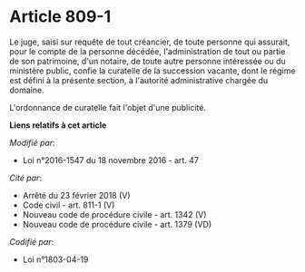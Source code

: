 # Article 809-1

Le juge, saisi sur requête de tout créancier, de toute personne qui assurait, pour le compte de la personne décédée,
l'administration de tout ou partie de son patrimoine, d'un notaire, de toute autre personne intéressée ou du ministère
public, confie la curatelle de la succession vacante, dont le régime est défini à la présente section, à l'autorité
administrative chargée du domaine.

L'ordonnance de curatelle fait l'objet d'une publicité.

**Liens relatifs à cet article**

_Modifié par_:

  - Loi n°2016-1547 du 18 novembre 2016 - art. 47

_Cité par_:

  - Arrêté du 23 février 2018 (V)
  - Code civil - art. 811-1 (V)
  - Nouveau code de procédure civile - art. 1342 (V)
  - Nouveau code de procédure civile - art. 1379 (VD)

_Codifié par_:

  - Loi n°1803-04-19

